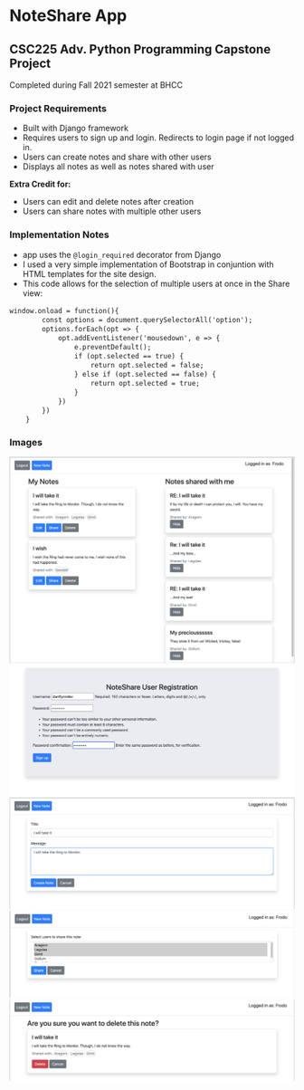 # NoteShare App
## CSC225 Adv. Python Programming Capstone Project

Completed during Fall 2021 semester at BHCC

### Project Requirements

- Built with Django framework
- Requires users to sign up and login. Redirects to login page if not logged in.
- Users can create notes and share with other users
- Displays all notes as well as notes shared with user

**Extra Credit for:**

- Users can edit and delete notes after creation
- Users can share notes with multiple other users

### Implementation Notes

- app uses the `@login_required` decorator from Django
- I used a very simple implementation of Bootstrap in conjuntion with HTML templates for the site design.
- This code allows for the selection of multiple users at once in the Share view:
```
window.onload = function(){
        const options = document.querySelectorAll('option');
        options.forEach(opt => {
            opt.addEventListener('mousedown', e => {
                e.preventDefault();
                if (opt.selected == true) {
                    return opt.selected = false;
                } else if (opt.selected == false) {
                    return opt.selected = true;
                }
            })
        })
    }
```

### Images
![NoteShare App](./images/dashboard.png)
![sign up page](./images/signup.png)
![create view](./images/create.png)
![share view](./images/share.png)
![delete view](./images/delete.png)